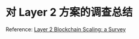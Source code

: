 # 对 Layer 2 方案的调查总结

Reference: [Layer 2 Blockchain Scaling: a Survey](https://arxiv.org/pdf/2107.10881.pdf)

